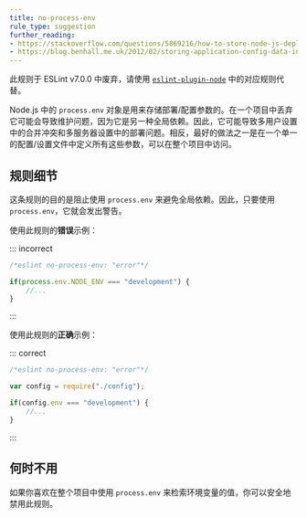 ```yaml
---
title: no-process-env
rule_type: suggestion
further_reading:
- https://stackoverflow.com/questions/5869216/how-to-store-node-js-deployment-settings-configuration-files
- https://blog.benhall.me.uk/2012/02/storing-application-config-data-in/
---
```


此规则于 ESLint v7.0.0 中废弃，请使用 [`eslint-plugin-node`](https://github.com/mysticatea/eslint-plugin-node) 中的对应规则代替。

Node.js 中的 `process.env` 对象是用来存储部署/配置参数的。在一个项目中丢弃它可能会导致维护问题，因为它是另一种全局依赖。因此，它可能导致多用户设置中的合并冲突和多服务器设置中的部署问题。相反，最好的做法之一是在一个单一的配置/设置文件中定义所有这些参数，可以在整个项目中访问。

## 规则细节

这条规则的目的是阻止使用 `process.env` 来避免全局依赖。因此，只要使用 `process.env`，它就会发出警告。

使用此规则的**错误**示例：

::: incorrect

```js
/*eslint no-process-env: "error"*/

if(process.env.NODE_ENV === "development") {
    //...
}
```

:::

使用此规则的**正确**示例：

::: correct

```js
/*eslint no-process-env: "error"*/

var config = require("./config");

if(config.env === "development") {
    //...
}
```

:::

## 何时不用

如果你喜欢在整个项目中使用 `process.env` 来检索环境变量的值，你可以安全地禁用此规则。
